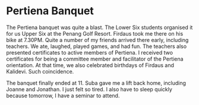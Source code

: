 Pertiena Banquet
===

The Pertiena banquet was quite a blast. The Lower Six students organised it for us Upper Six at the Penang Golf Resort. Firdaus took me there on his bike at 7.30PM. Quite a number of my friends arrived there early, including teachers. We ate, laughed, played games, and had fun. The teachers also presented certificates to active members of Pertiena. I received two certificates for being a committee member and facilitator of the Pertiena orientation. At that time, we also celebrated birthdays of Firdaus and Kalidevi. Such coincidence.

The banquet finally ended at 11. Suba gave me a lift back home, including Joanne and Jonathan. I just felt so tired. I also have to sleep quickly because tomorrow, I have a seminar to attend.